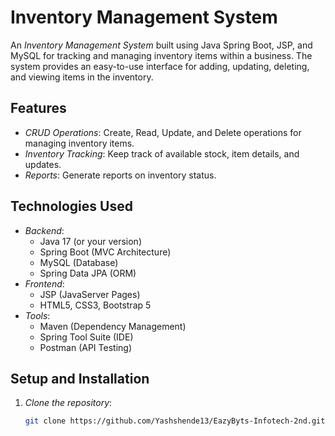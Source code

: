 # Inventory Management System

An *Inventory Management System* built using Java Spring Boot, JSP, and MySQL for tracking and managing inventory items within a business. The system provides an easy-to-use interface for adding, updating, deleting, and viewing items in the inventory.

## Features

- *CRUD Operations*: Create, Read, Update, and Delete operations for managing inventory items.
- *Inventory Tracking*: Keep track of available stock, item details, and updates.
- *Reports*: Generate reports on inventory status.

## Technologies Used

- *Backend*: 
  - Java 17 (or your version)
  - Spring Boot (MVC Architecture)
  - MySQL (Database)
  - Spring Data JPA (ORM)
- *Frontend*: 
  - JSP (JavaServer Pages)
  - HTML5, CSS3, Bootstrap 5
- *Tools*: 
  - Maven (Dependency Management)
  - Spring Tool Suite (IDE)
  - Postman (API Testing)

## Setup and Installation

1. *Clone the repository*:

   ```bash
   git clone https://github.com/Yashshende13/EazyByts-Infotech-2nd.git
   
